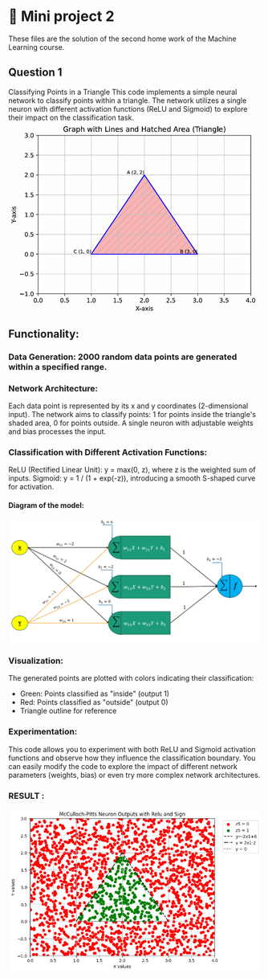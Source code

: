 
# 📗 Mini project 2
These files are the solution of the second home work of the Machine Learning course.

## Question 1 

Classifying Points in a Triangle
This code implements a simple neural network to classify points within a triangle. The network utilizes a single neuron with different activation functions (ReLU and Sigmoid) to explore their impact on the classification task.
![alt text](1_6.png)


## Functionality:

### Data Generation: 2000 random data points are generated within a specified range.

### Network Architecture:
Each data point is represented by its x and y coordinates (2-dimensional input).
The network aims to classify points: 1 for points inside the triangle's shaded area, 0 for points outside.
A single neuron with adjustable weights and bias processes the input.

### Classification with Different Activation Functions:
ReLU (Rectified Linear Unit): y = max(0, z), where z is the weighted sum of inputs.
Sigmoid: y = 1 / (1 + exp(-z)), introducing a smooth S-shaped curve for activation.

#### Diagram of the model: 

![alt text](1_8.png)

### Visualization:
 The generated points are plotted with colors indicating their classification:
- Green: Points classified as "inside" (output 1)
- Red: Points classified as "outside" (output 0)
- Triangle outline for reference

### Experimentation:

This code allows you to experiment with both ReLU and Sigmoid activation functions and observe how they influence the classification boundary. You can easily modify the code to explore the impact of different network parameters (weights, bias) or even try more complex network architectures.

### RESULT :
![alt text](1_5.png)
